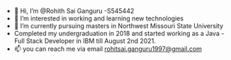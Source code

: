 - 👋 Hi, I’m @Rohith Sai Ganguru -S545442
- 👀 I’m interested in working and learning new technologies
- 🌱 I’m currently pursuing masters in Northwest Missouri State University
- Completed my undergraduation in 2018 and started working as a Java - Full Stack Developer in IBM till August 2nd 2021.
- 📫 you can reach me via email rohitsai.ganguru1997@gmail.com

<!---
Rohith-S545442/Rohith-S545442 is a ✨ special ✨ repository because its `README.md` (this file) appears on your GitHub profile.
You can click the Preview link to take a look at your changes.
--->
